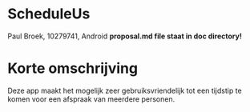 # ScheduleUs

Paul Broek, 10279741, Android
**proposal.md file staat in doc directory!**

Korte omschrijving
================
Deze app maakt het mogelijk zeer gebruiksvriendelijk tot een tijdstip te komen voor een afspraak van meerdere personen. 
